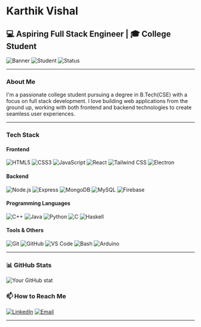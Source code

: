 # Karthik Vishal

## 💻 Aspiring Full Stack Engineer | 🎓 College Student

![Banner](https://img.shields.io/badge/Full%20Stack-Developer-blue)
![Student](https://img.shields.io/badge/College-Student-orange)
![Status](https://img.shields.io/badge/Status-Learning%20&%20Building-brightgreen)

---

### About Me

I'm a passionate college student pursuing a degree in B.Tech(CSE) with a focus on full stack development. I love building web applications from the ground up, working with both frontend and backend technologies to create seamless user experiences.

---

### Tech Stack

#### Frontend
![HTML5](https://img.shields.io/badge/-HTML5-E34F26?style=flat&logo=html5&logoColor=white)
![CSS3](https://img.shields.io/badge/-CSS3-1572B6?style=flat&logo=css3)
![JavaScript](https://img.shields.io/badge/-JavaScript-F7DF1E?style=flat&logo=javascript&logoColor=black)
![React](https://img.shields.io/badge/-React-61DAFB?style=flat&logo=react&logoColor=black)
![Tailwind CSS](https://img.shields.io/badge/-Tailwind%20CSS-38B2AC?style=flat&logo=tailwindcss&logoColor=white)
![Electron](https://img.shields.io/badge/-Electron-47848F?style=flat&logo=electron&logoColor=white)

#### Backend
![Node.js](https://img.shields.io/badge/-Node.js-339933?style=flat&logo=node.js&logoColor=white)
![Express](https://img.shields.io/badge/-Express-000000?style=flat&logo=express)
![MongoDB](https://img.shields.io/badge/-MongoDB-47A248?style=flat&logo=mongodb&logoColor=white)
![MySQL](https://img.shields.io/badge/-MySQL-4479A1?style=flat&logo=mysql&logoColor=white)
![Firebase](https://img.shields.io/badge/-Firebase-FFCB2F?style=flat&logo=firebase&logoColor=white)

#### Programming Languages
![C++](https://img.shields.io/badge/-C%2B%2B-00599C?style=flat&logo=c%2B%2B&logoColor=white)
![Java](https://img.shields.io/badge/-Java-007396?style=flat&logo=java&logoColor=white)
![Python](https://img.shields.io/badge/-Python-3776AB?style=flat&logo=python&logoColor=white)
![C](https://img.shields.io/badge/-C-00599C?style=flat&logo=c&logoColor=white)
![Haskell](https://img.shields.io/badge/-Haskell-5D4F85?style=flat&logo=haskell&logoColor=white)

#### Tools & Others
![Git](https://img.shields.io/badge/-Git-F05032?style=flat&logo=git&logoColor=white)
![GitHub](https://img.shields.io/badge/-GitHub-181717?style=flat&logo=github&logoColor=white)
![VS Code](https://img.shields.io/badge/-VS%20Code-007ACC?style=flat&logo=visual-studio-code)
![Bash](https://img.shields.io/badge/-Bash-4EAA25?style=flat&logo=gnubash&logoColor=white)
![Arduino](https://img.shields.io/badge/-Arduino-00979D?style=flat&logo=arduino&logoColor=white)

---

### 📊 GitHub Stats

![Your GitHub stat](https://github-readme-stats.vercel.app/api?username=karthikvishal-s&show_icons=true&theme=tokyonight)



### 📫 How to Reach Me

[![LinkedIn](https://img.shields.io/badge/LinkedIn-0077B5?style=for-the-badge&logo=linkedin&logoColor=white)](https://www.linkedin.com/in/karthik-vishal-s-851921287/)
[![Email](https://img.shields.io/badge/Email-D14836?style=for-the-badge&logo=gmail&logoColor=white)](mailto:karthikvishal1506@gmail.com)

---
